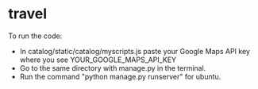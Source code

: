 # travel

To run the code:
- In catalog/static/catalog/myscripts.js paste your Google Maps API key where you see YOUR_GOOGLE_MAPS_API_KEY 
- Go to the same directory with manage.py in the terminal.
- Run the command "python manage.py runserver" for ubuntu.
